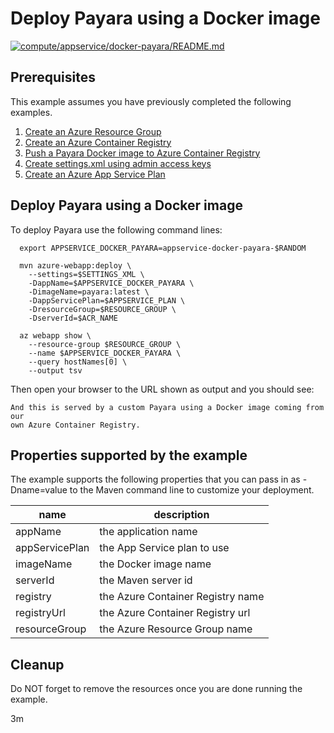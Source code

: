 
# Deploy Payara using a Docker image

[![compute/appservice/docker-payara/README.md](https://github.com/Azure-Samples/java-on-azure-examples/actions/workflows/compute_appservice_docker-payara_README_md.yml/badge.svg)](https://github.com/Azure-Samples/java-on-azure-examples/actions/workflows/compute_appservice_docker-payara_README_md.yml)

## Prerequisites

This example assumes you have previously completed the following examples.

1. [Create an Azure Resource Group](../../../general/group/create/README.md)
1. [Create an Azure Container Registry](../../../containers/acr/create/README.md)
1. [Push a Payara Docker image to Azure Container Registry](../../../containers/acr/payara/README.md)
1. [Create settings.xml using admin access keys](../../../containers/acr/create-settings-xml/README.md)
1. [Create an Azure App Service Plan](../create-plan/README.md)

## Deploy Payara using a Docker image

<!-- workflow.cron(0 9 * * 1) -->
<!-- workflow.include(../../../containers/acr/payara/README.md) -->
<!-- workflow.include(../../../containers/acr/create-settings-xml/README.md) -->
<!-- workflow.include(../create-plan/README.md) -->

To deploy Payara use the following command lines:

<!-- workflow.run() 

cd compute/appservice/docker-payara

  -->

```shell
  export APPSERVICE_DOCKER_PAYARA=appservice-docker-payara-$RANDOM

  mvn azure-webapp:deploy \
    --settings=$SETTINGS_XML \
    -DappName=$APPSERVICE_DOCKER_PAYARA \
    -DimageName=payara:latest \
    -DappServicePlan=$APPSERVICE_PLAN \
    -DresourceGroup=$RESOURCE_GROUP \
    -DserverId=$ACR_NAME

  az webapp show \
    --resource-group $RESOURCE_GROUP \
    --name $APPSERVICE_DOCKER_PAYARA \
    --query hostNames[0] \
    --output tsv
```

<!-- workflow.run() 

sleep 180
cd ../../..

  -->

Then open your browser to the URL shown as output and you should see:

```text
And this is served by a custom Payara using a Docker image coming from our 
own Azure Container Registry.
```

## Properties supported by the example

The example supports the following properties that you can pass in as -Dname=value
to the Maven command line to customize your deployment.

| name                   | description                       |
|------------------------|-----------------------------------|
| appName                | the application name              |
| appServicePlan         | the App Service plan to use       |
| imageName              | the Docker image name             |
| serverId               | the Maven server id               |
| registry               | the Azure Container Registry name |
| registryUrl            | the Azure Container Registry url  |
| resourceGroup          | the Azure Resource Group name     |

## Cleanup

<!-- workflow.directOnly()

export RESULT=$(az webapp show --resource-group $RESOURCE_GROUP --name $APPSERVICE_DOCKER_PAYARA --output tsv --query state)
if [[ "$RESULT" != Running ]]; then
  echo 'Web application is NOT running'
  az group delete --name $RESOURCE_GROUP --yes || true
  exit 1
fi

export URL=https://$(az webapp show --resource-group $RESOURCE_GROUP --name $APPSERVICE_DOCKER_PAYARA --output tsv --query defaultHostName)
export RESULT=$(curl $URL)

sleep 180

export RESULT=$(curl $URL)

az group delete --name $RESOURCE_GROUP --yes || true

if [[ "$RESULT" != *"custom Payara"* ]]; then
  echo "Response did not contain 'custom Payara'"
  exit 1
fi

  -->

Do NOT forget to remove the resources once you are done running the example.

3m
